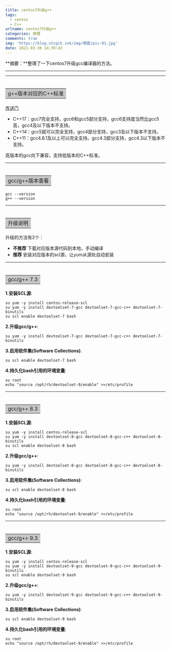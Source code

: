 ```yaml
---
title: centos7升级g++
tags:
  - centos
  - C++
urlname: centos7升级g++
categories: 原理
comments: true
img: 'https://blog.xtcgch.ink/img/萌图/pic-01.jpg'
date: 2021-03-30 14:39:43
---
```


**摘要：**整理了一下centos7升级gcc编译器的方法。

<!--more-->

---

<!-- # 脑图

![](脑图.png) -->


---

# <table><tr><td bgcolor=#C7C7C7>g++版本对应的C++标准</td></tr></table>

<a href="https://en.cppreference.com/w/cpp/compiler_support" target="_blank">传送门</a>

- C++17：gcc7完全支持，gcc6和gcc5部分支持，gcc6支持度当然比gcc5高，gcc4及以下版本不支持。
- C++14：gcc5就可以完全支持，gcc4部分支持，gcc3及以下版本不支持。
- C++11：gcc4.8.1及以上可以完全支持。gcc4.3部分支持，gcc4.3以下版本不支持。

高版本的gcc向下兼容，支持低版本的C++标准。



---


# <table><tr><td bgcolor=#C7C7C7>gcc/g++版本查看</td></tr></table>

```
gcc --version
g++ --version
```


---


# <table><tr><td bgcolor=#C7C7C7>升级说明</td></tr></table>

升级的方法有2个：
- **不推荐** 下载对应版本源代码到本地，手动编译
- **推荐**   安装对应版本的scl源，让yum从源处自动安装


---


# <table><tr><td bgcolor=#C7C7C7>gcc/g++ 7.3</td></tr></table>

**1.安装SCL源**:
```
su yum -y install centos-release-scl
su yum -y install devtoolset-7-gcc devtoolset-7-gcc-c++ devtoolset-7-binutils
su scl enable devtoolset-7 bash
```

**2.升级gcc/g++**:
```
su yum -y install devtoolset-7-gcc devtoolset-7-gcc-c++ devtoolset-7-binutils
```

**3.启用软件集(Software Collections)**:
```
su scl enable devtoolset-7 bash
```

**4.持久化bash引用的环境变量**:
```
su root
echo "source /opt/rh/devtoolset-9/enable" >>/etc/profile
```

---



# <table><tr><td bgcolor=#C7C7C7>gcc/g++ 8.3</td></tr></table>

**1.安装SCL源**:
```
su yum -y install centos-release-scl
su yum -y install devtoolset-8-gcc devtoolset-8-gcc-c++ devtoolset-8-binutils
su scl enable devtoolset-8 bash
```

**2.升级gcc/g++**:
```
su yum -y install devtoolset-8-gcc devtoolset-8-gcc-c++ devtoolset-8-binutils
```

**3.启用软件集(Software Collections)**:
```
su scl enable devtoolset-8 bash
```

**4.持久化bash引用的环境变量**:
```
su root
echo "source /opt/rh/devtoolset-9/enable" >>/etc/profile
```

---



# <table><tr><td bgcolor=#C7C7C7>gcc/g++ 9.3</td></tr></table>

**1.安装SCL源**:
```
su yum -y install centos-release-scl
su yum -y install devtoolset-9-gcc devtoolset-9-gcc-c++ devtoolset-9-binutils
su scl enable devtoolset-9 bash
```

**2.升级gcc/g++**:
```
su yum -y install devtoolset-9-gcc devtoolset-9-gcc-c++ devtoolset-9-binutils
```

**3.启用软件集(Software Collections)**:
```
su scl enable devtoolset-9 bash
```

**4.持久化bash引用的环境变量**:
```
su root
echo "source /opt/rh/devtoolset-9/enable" >>/etc/profile
```